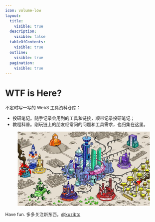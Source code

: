 ```yaml
---
icon: volume-low
layout:
  title:
    visible: true
  description:
    visible: false
  tableOfContents:
    visible: true
  outline:
    visible: true
  pagination:
    visible: true
---
```


# WTF is Here?

&#x20;不定时写一写的 Web3 工具资料仓库：

* 投研笔记。随手记录会用到的工具和链接，顺带记录投研笔记；
* 教程科普。刚玩链上的朋友经常问的问题和工具需求，也归集在这里。

<figure><img src=".gitbook/assets/crypto_city.jpeg" alt=""><figcaption></figcaption></figure>

Have fun.  多多关注新东西。[@kuzibtc](https://x.com/kuzibtc)&#x20;



